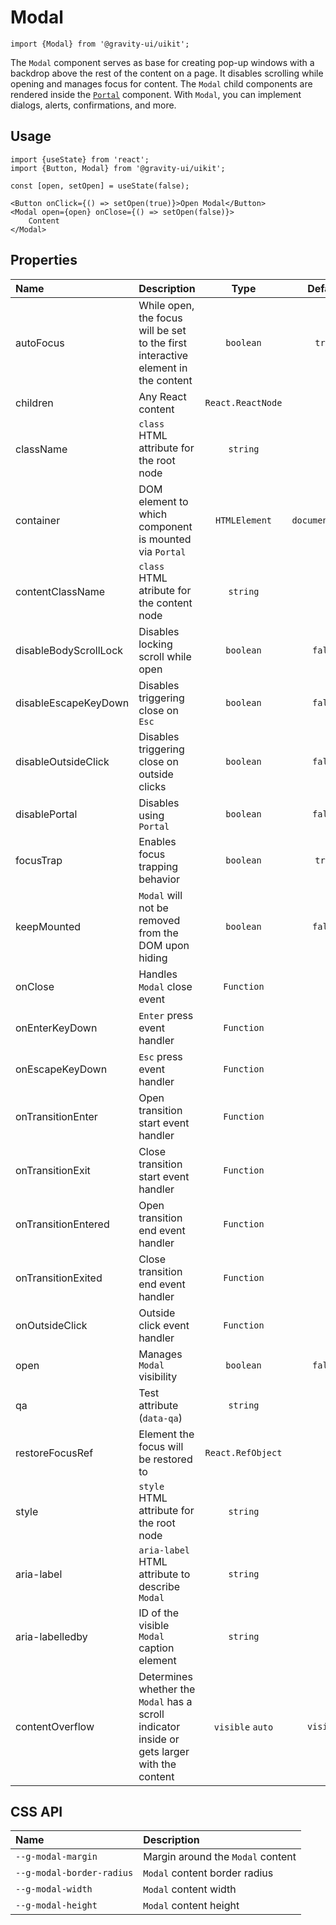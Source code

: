 <!--GITHUB_BLOCK-->

# Modal

<!--/GITHUB_BLOCK-->

```tsx
import {Modal} from '@gravity-ui/uikit';
```

The `Modal` component serves as base for creating pop-up windows with a backdrop above the rest of the content on a page.
It disables scrolling while opening and manages focus for content. The `Modal` child components are rendered inside the [`Portal`](../Portal) component.
With `Modal`, you can implement dialogs, alerts, confirmations, and more.

## Usage

```tsx
import {useState} from 'react';
import {Button, Modal} from '@gravity-ui/uikit';

const [open, setOpen] = useState(false);

<Button onClick={() => setOpen(true)}>Open Modal</Button>
<Modal open={open} onClose={() => setOpen(false)}>
    Content
</Modal>
```

## Properties

| Name                  | Description                                                                                  |       Type        |     Default     |
| :-------------------- | :------------------------------------------------------------------------------------------- | :---------------: | :-------------: |
| autoFocus             | While open, the focus will be set to the first interactive element in the content            |     `boolean`     |     `true`      |
| children              | Any React content                                                                            | `React.ReactNode` |                 |
| className             | `class` HTML attribute for the root node                                                     |     `string`      |                 |
| container             | DOM element to which component is mounted via `Portal`                                       |   `HTMLElement`   | `document.body` |
| contentClassName      | `class` HTML atribute for the content node                                                   |     `string`      |                 |
| disableBodyScrollLock | Disables locking scroll while open                                                           |     `boolean`     |     `false`     |
| disableEscapeKeyDown  | Disables triggering close on `Esc`                                                           |     `boolean`     |     `false`     |
| disableOutsideClick   | Disables triggering close on outside clicks                                                  |     `boolean`     |     `false`     |
| disablePortal         | Disables using `Portal`                                                                      |     `boolean`     |     `false`     |
| focusTrap             | Enables focus trapping behavior                                                              |     `boolean`     |     `true`      |
| keepMounted           | `Modal` will not be removed from the DOM upon hiding                                         |     `boolean`     |     `false`     |
| onClose               | Handles `Modal` close event                                                                  |    `Function`     |                 |
| onEnterKeyDown        | `Enter` press event handler                                                                  |    `Function`     |                 |
| onEscapeKeyDown       | `Esc` press event handler                                                                    |    `Function`     |                 |
| onTransitionEnter     | Open transition start event handler                                                          |    `Function`     |                 |
| onTransitionExit      | Close transition start event handler                                                         |    `Function`     |                 |
| onTransitionEntered   | Open transition end event handler                                                            |    `Function`     |                 |
| onTransitionExited    | Close transition end event handler                                                           |    `Function`     |                 |
| onOutsideClick        | Outside click event handler                                                                  |    `Function`     |                 |
| open                  | Manages `Modal` visibility                                                                   |     `boolean`     |     `false`     |
| qa                    | Test attribute (`data-qa`)                                                                   |     `string`      |                 |
| restoreFocusRef       | Element the focus will be restored to                                                        | `React.RefObject` |                 |
| style                 | `style` HTML attribute for the root node                                                     |     `string`      |                 |
| aria-label            | `aria-label` HTML attribute to describe `Modal`                                              |     `string`      |                 |
| aria-labelledby       | ID of the visible `Modal` caption element                                                    |     `string`      |                 |
| contentOverflow       | Determines whether the `Modal` has a scroll indicator inside or gets larger with the content | `visible` `auto`  |    `visible`    |

## CSS API

| Name                      | Description                       |
| :------------------------ | :-------------------------------- |
| `--g-modal-margin`        | Margin around the `Modal` content |
| `--g-modal-border-radius` | `Modal` content border radius     |
| `--g-modal-width`         | `Modal` content width             |
| `--g-modal-height`        | `Modal` content height            |

